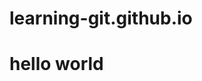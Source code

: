 # learning-git.github.io
<html>
  <head></head>
  <body>
    <h1>hello world</h1>
  </body>
</html>
